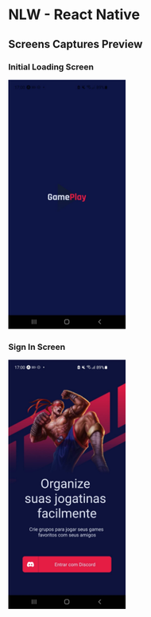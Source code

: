 # NLW - React Native

## Screens Captures Preview

### Initial Loading Screen
<p>
    <img src="./screen-preview/screencapture-loading-screen.jpeg" height="500">
</p>

### Sign In Screen
<p>
    <img src="./screen-preview/screencapture-sign-in-screen.jpeg" height="500">
</p>
